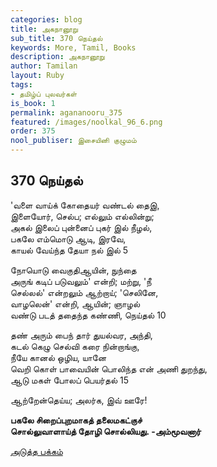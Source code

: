 ```yaml
---
categories: blog
title: அகநானூறு
sub_title: 370 நெய்தல்
keywords: More, Tamil, Books
description: அகநானூறு
author: Tamilan
layout: Ruby
tags:
- தமிழ்ப் புலவர்கள்
is_book: 1
permalink: agananooru_375
featured: /images/noolkal_96_6.png
order: 375
nool_publiser: இசையினி குழுமம்
---
```



## 370 நெய்தல்

'வளை வாய்க் கோதையர் வண்டல் தைஇ,  
இளையோர், செல்ப; எல்லும் எல்லின்று;  
அகல் இலைப் புன்னைப் புகர் இல் நீழல்,  
பகலே எம்மொடு ஆடி, இரவே,  
காயல் வேய்ந்த தேயா நல் இல் 5

நோயொடு வைகுதிஆயின், நுந்தை  
அருங் கடிப் படுவலும்' என்றி; மற்று, 'நீ  
செல்லல்' என்றலும் ஆற்றாய்; 'செலினே,  
வாழலென்' என்றி, ஆயின்; ஞாழல்  
வண்டு படத் ததைந்த கண்ணி, நெய்தல் 10

தண் அரும் பைந் தார் துயல்வர, அந்தி,  
கடல் கெழு செல்வி கரை நின்றாங்கு,  
நீயே கானல் ஒழிய, யானே  
வெறி கொள் பாவையின் பொலிந்த என் அணி துறந்து,  
ஆடு மகள் போலப் பெயர்தல் 15

ஆற்றேன்தெய்ய; அலர்க, இவ் ஊரே!

**பகலே சிறைப்புறமாகத் தலைமகட்குச்  
சொல்லுவாளாய்த் தோழி சொல்லியது. -அம்மூவனார்**

[அடுத்த பக்கம்](agananooru_376)